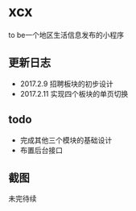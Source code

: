 # xcx
to be一个地区生活信息发布的小程序

## 更新日志

* 2017.2.9 招聘板块的初步设计
* 2017.2.11 实现四个板块的单页切换

## todo

* 完成其他三个模块的基础设计
* 布置后台接口

## 截图

未完待续